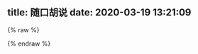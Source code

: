 title: 随口胡说
date: 2020-03-19 13:21:09
---


<script src="https://cdn.jsdelivr.net/npm/jquery@3.2.1/dist/jquery.min.js"></script>
<script>
    var appID="091PTJVtHs0SgCL7aYyiMffR-MdYXbMMI";
    var appKEY="P76xlgEUy82LoiAdw3b3Awce";
</script>

{% raw %}
<div id="artitalk_main"></div>
{% endraw %}
<script type="text/javascript" src="https://cdn.jsdelivr.net/npm/artitalk"></script>



<!--
# 原因：

Hexo作为静态博客 ~~唯一~~ 的问题就是不想静态博客那样快捷的发牢骚,如果作为博文又搞得博客像怨妇篇一样,所以干脆新建了这个文档.
<details>
<summary> -2020</summary>
 
 <details>
<summary> --奇妙的七月</summary>

#### ---2日
 
泪目了，破解Xuehai平板被抓了，哭了哭了 ![](https://img.cyfan.top/pic/moji/stick_60.png) 
 
</details>
 
<details>
<summary> --<span class="heimu">蕉</span>焦灼的六月</summary>

### ---29日

眼睛瞎了看不见？~~意大利炮轰眼睛！~~

额咳咳，那么你可以看到，在最近的一篇文章里，图片被压缩的惨不忍睹。

然而这有必要，因为自从我把一张5MB的图片有损压缩80%后，正常看上去几乎不便，大小只有50kb。

不过呢,正常情况下以后不会压那么狠了，正常图片压缩成原来的60%，头图压缩成80%，这样既节省空间也方便加载。

之所以不用webp,是因为我用的LazyLoad与webp不兼容;嗯.

GoogleAdsense通过了【我的天哪，提交了将近4个月才过审】，不过放心，我也很厌烦那种一大堆广告铺天盖地的，我的广告只有一个，蜗居在评论框下面，并且采用懒加载，完全不会拖慢加载速度。

Google分析报告指出js拖速度导致字体显示慢。 `font-disply` 据说不错,就剩下一天了,明天就去学校了,今天把这个解决.

CloudFlare的 `Rocket-Loader` 可以优化js,但是链接不是本站 `/cdn-cgi` ,而是 `ajax.cloudflare.com` ,这让我直接打消这个念头 


### ---28日

有必要对图片进行压缩了。

刚才试了一下PicGo中的 `picgo-plugin-sharp` 效果十分显著，一张4MB的jpg图片压成Webp之后就只有300kb，而且图片质量几乎不变。

Google分析也很明确指出了,图片太大是得分低的最主要原因：

![](https://img.cyfan.top/pic/postpic/20200628101723.JPG)

~~好在PicGo有这样一插件，以牺牲不到2s的CPU时间换来访客的舒适度还是很划算的。~~

然而比较恼火，ios的Safari中如果有懒加载，webp就会加载不出来，而jpg可以，这就很人类疑惑行为。最终采用了tinyjpg和Caesium压缩。

### ---27日

中考考完了<img src="https://img.cyfan.top/pic/moji/%E9%95%BF%E8%8D%89.png">，忙里偷闲对网站做了很多小更改，比较大的如

- 修改IPFS快速上传与镜像二合一
- 建立CDN介绍页面
- 通过CloudFlareCDNAPI几乎无耗时获取用户侧信息
- 将博客部署成 `travis-ci` ，实现在线更新博客<span class="heimu">省得在学校无法更新博客</span>.[然而比较令人难堪的是，博客nodejs拓展特别多，git上传了将近一个小时，不过接下来更新博客就不用那么麻烦了]<img src="https://travis-ci.com/ChenYFan/blog.svg?branch=master">【以及CloudFlare缓存更新速度有点难堪】

过几天在扯吧，现在回去潜水了<img src="https://img.cyfan.top/pic/moji/huaji.gif">

其实也是方便了我在手机端进行修改，额，不过手机端打字确实不是很舒服，还是电脑为主力。

</details>
<details>
<summary> --痛苦的五月</summary>

#### ---23日

~~WTM~~，GoogleDrive如果用GDindex，正常下载大文件或视频也就算了，下载一个2MB的文件居然要杀毒！神奇算法居然一次杀毒要10秒！！！更令人666的是，大文件不杀毒，小文件杀的的飞起！没杀完直接给404？！？！
最让我无语的是，这个功能取消不了...<img src="https://img.cyfan.top/pic/moji/lh.jpg">
这就导致在16-23日间博客图片迟迟打不开的原因
Workers更是在后台爆异常，严重拖慢了速度。
<img src="https://img.cyfan.top/pic/post/pasted-205.png" height=45% width=45%>
简称：脑阔疼。

目前所有图片已迁移至OneDrive，自己下载速度大概有500kb/s，用的是ODM搭建与Tencent的SCF，好像OneDrive也就5GB，要求不大，能拿来图床就行了，反正视频照样走GDrive。

因为获取到后就直接走302跳转到微软直链下载，效率是差了点，不过比走GDrive（20s）或Github（12s），平均下来只要6s就够了，小图片秒开，况且OneDrive可以映射在Windows里成为一个硬盘，正常做图床还方便修改，足够了。

SCF的收费相当良心，前面免费额度估计是用不完的，反正我又不是拿来做网盘，就是个图床，能走40万GBs100万次，对于我这个小博主来说，基本不太可能，当然，各位大侠手下留情，我似乎没招惹什么人吧。
<img src="https://img.cyfan.top/pic/post/pasted-205.jpg" height=45% width=45%>

换图床的好处就是大大减少了走Githubpages流量，因为我整个博客不带图片只有15MB，可以算作轻巧了。

不过脑子一抽把SCF选到硅谷去了，欸欸欸，下次有空再换到东京香港吧，下周期中考试过了先。



#### ---16日

一个月下来，感觉和池里头那几头大王八一样，整天划水摸鱼。
啊啊啊啊啊啊，29号期中考试啊啊啊啊，我摸鱼的日子又要到头了么？
还有因为疫情原因，我的创新班暑假就放一星期！！！啊啊啊啊啊啊哭了哭了，感觉我要无限拖更了呜呜呜。
我要死了呜呜呜呜呜。
趁死之前把图床换到GoogleDrive直链网盘上，省得走Github和CloudFlare速度太慢了，还浪费Github空间，以下是截图：
替换图床前：
<img src="https://img.cyfan.top/pic/post/pasted-196.jpg" height=45% width=45%>
<img src="https://img.cyfan.top/pic/post/pasted-197.jpg" height=45% width=45%>
<img src="https://img.cyfan.top/pic/post/pasted-198.jpg" height=45% width=45%>
<img src="https://img.cyfan.top/pic/post/pasted-199.jpg" height=45% width=45%>
替换图床后：
<img src="https://img.cyfan.top/pic/post/pasted-200.jpg" height=45% width=45%>
<img src="https://img.cyfan.top/pic/post/pasted-201.jpg" height=45% width=45%>
<img src="https://img.cyfan.top/pic/post/pasted-202.jpg" height=45% width=45%>
<img src="https://img.cyfan.top/pic/post/pasted-203.jpg" height=45% width=45%>
 
我地妈呀，我居然有这么多图片！！！
<img src="https://img.cyfan.top/pic/post/pasted-204.jpg" height=45% width=45%>
幸好早点迁移过来了，(*≧︶≦))(￣▽￣* )ゞ
以后上传走Workers，至少不要走Github就行。


#### ---1日

累累累累，高中生活丰富多彩，五一长假日日忙碌。
求是楼[1]，求是楼，一跃解千愁，问君能有几多愁，恰似一江春水向东流。

[1]求是楼:温中最高的建筑,17层+一天线,目测高度将近100m.
</details>
<details>
<summary> --愚人的四月</summary>

#### ---11日


<img src="https://img.cyfan.top/pic/post/pasted-194.png" height=45% width=45%>

这下连个<kbd>忽略警告，继续访问</kbd>也没有了（つ﹏⊂）


#### ---2日

脑子好多了，就不鸽了，继续<span class="heimu">瞎几把</span>乱扯.

#### ---1日

生病了，不是新冠，就是作死外出淋了雨，感冒了，不咳嗽，有一点点发烧（37.7°C），头痛【一走路就感觉脑壳要裂开了】，手臂疼，手脚冰凉【别说我有没有肺炎，我现在咳都不咳，一咳就脑壳疼】，老是出冷汗，身体不适，博客暂停3天。

今天是愚人节，但我真的没心情和大家开玩笑，谢谢大家体谅。停更期间依旧会回复和添加友链，只不过时间没这么快了，谢谢大家体谅。
</details>
<details>
<summary> --中二的三月</summary>

#### ---23日
<details>
<summary> 塔拉里的故事（源自wikipedia特色词条）</summary>
出生	约1772年

逝世	1798年（约26岁）

职业	军人、街头艺人

塔拉里（法语：Tarrare或Tarare，约1772年－1798年）是位法国军人和艺人，以异乎寻常的饮食习惯闻名。他总是饥肠辘辘，能够吃下海量的肉类。由于父母实在供养不起，所以他十几岁时就离开了家。他与一帮小偷和妓女走遍法国，以招摇撞骗为生。他能吞下软木塞、石头、活的动物，以及满满一篮苹果。凭着这样的“技艺”，塔拉里到达巴黎，成为街头艺人。

第一次反法同盟建立后，塔拉里加入法国革命军。由于军粮无法满足胃口，他会吃掉排水沟甚至垃圾堆中能够找到的任何食物，但即便如此，他的情况还是随饥饿恶化。精疲力尽之下，塔拉里住进医院，工作人员开展一系列医学实验来研究他的食量。在此期间，他一顿就能吃掉15人量的食物，还吃掉了活猫、活蛇、活蜥蜴和小狗，甚至根本没嚼一口就吞掉一条鳗鱼。虽然食量惊人，但塔拉里的体型正常，而且除精神萎靡外也没有表现出任何精神类疾病迹象。

亚历山大·德·博阿尔内将军打算充分利用塔拉里的“才能”充当法国军队信使，先让他吞下文件，穿过敌军战线到达安全地点后再把文件从粪便中拉出来。不幸的是，塔拉里不会说德语，首次上路就被普鲁士军队所擒，受尽折磨后才回到法国军队。

经历这次教训后，塔拉里决定采取任何手段纠正自己的食欲问题，先后服用鸦片酊、烟丸、葡萄醋和水煮蛋。但这些治疗都以失败告终。医生无法让他控制饮食，饥饿的塔拉里会设法溜出医院，在水沟、垃圾堆以及屠夫的商店外搜寻下水，甚至意图喝下医院中其他病人的血，或是吃掉太平间的尸体。院方怀疑他吃掉了一个孩子，因此将塔拉里赶了出去。四年后，他出现在凡尔赛镇，患上严重的肺结核，之后又患上严重腹泻，于不久后去世。

# 童年和早期经历
1772年前后，塔拉里生于法国里昂附近的乡间[1][2][注 1]，具体出生日期已无从考证，甚至连“塔拉里”到底是其真名还是绰号都已无法确定[3]。

塔拉里从小胃口惊人，十几岁时，他已经能够在一天里吃掉四分之一头牛，重量几乎和他本人一样[4][5]。父母实在供养不起，只能把他赶出家门[1][6]。此后几年里，他跟随一帮窃贼和妓女走遍全国[7]，通过乞讨和偷窃获取食物[1]，之后成为职业骗子，在法国各地招摇撞骗为生[6][8]。塔拉里吃瓶塞、石头和活动物的举动吸引他人驻足观看，他还一个接一个大口吞掉整篮苹果[1][6]。他吃起食物来狼吞虎咽，特别喜欢吃蛇肉[2][8]。

1788年，塔拉里来到巴黎，成为街头艺人[6]。这段时间他的事业总体还算成功，但也有一次因表演过程中出现问题患上严重的肠梗阻[6]。围观的众人将他抬到医院，接受强力泻药治疗[6]。完全康复后，塔拉里提议现场表演，自称能吃掉医生的怀表和表链，吉罗（M. Giraud）医生对此不为所动，并警告塔拉里，如果真吃掉这些东西，自己就会把他剖开取回[6][8]。

# 外貌和行为
虽然食量异常之大，但塔拉里身型苗条、体重适中[9]。17岁时，他的体重只有45公斤[1][5]。据称，他有一头异常柔软的金发，嘴巴特别宽，一口牙齿严重变色[9]，几乎都看不出来哪里是嘴唇[10][11]。如果没有吃东西，他的皮肤会非常松弛，甚至可以把腹部的皮肤在腰部卷起来[9][10]。吃饱后，他的腹部会胀大得“像个巨大的气球”[6]。他脸颊的皮肤也很松弛，皱巴巴地挂在脸上，他可以在嘴里放进苹果或12个鸡蛋，这时脸上的皮肤才会完全伸展开来[11][12]。他的体温总是很高，大汗淋漓，而且一直散发出狐臭[9][11]，根据记载，塔拉里的狐臭非常严重，他人只要走到20步以内就无法忍受[11]。同时这种体臭还会在他进食后加剧[10][11]，他的眼睛和脸颊会布满血丝[9]，别人还能看到他身上散发出蒸汽[11]。他还会变得昏昏欲睡，睡觉期间会大声打嗝，下巴还有吞咽动作[11]。他还患有慢性腹泻，据称排便“臭到超乎所有人的想象”[11]。虽大量摄入食物，但塔拉里并不会经常呕吐，体重也没有显著增长[13]。在他人眼里，塔拉里除食量惊人外没有明显的精神疾病或异常行为迹象[13]，只不过精神上较为萎靡不振而已[11][14]。

造成塔拉里食量如此之大的原因尚不清楚。虽然这一时期也存在其他类似行为的记录，但没有任何一起记录下来的现代多食症案例像他这样极端，而且除塔拉里外，也没有任何同时期病人死后有过验尸[15]。甲状腺功能亢进症可能诱发极大的食欲和体重快速下降，有专家推测，塔拉里的症状可能是因杏仁核或腹内侧核受损而导致，已知动物在伤及杏仁核或腹内侧核时会引发多食症[16]。

# 军旅生涯
第一次反法同盟建立后，塔拉里加入法国革命军[4][6]。不幸的是，军粮也无法满足他的胃口[6]。他会和战友一起外出执行任务，获得他人的口粮为回报，并在垃圾堆里寻找残羹剩饭[5]，但还是吃不饱[1]。精疲力尽的他被送进上莱茵省苏茨-上莱茵的部队医院[1]。虽然一人独得四人份口粮，但塔拉里还是饿得慌[8]，水槽或垃圾箱中的食物残渣他都不会放过[6]，还会吃掉其他病人吃剩的食物[1]，甚至潜入药剂师的房间偷吃膏药[1]。军医无法理解他何以会有如此之大的胃口，军队命令塔拉里留在部队医院，接受第九轻骑兵团外科医生考维尔（Dr. Courville[注 2]）、乔治·迪迪埃（George Didier），以及医院外科主任佩尔西男爵（Baron Percy）设计的生理学实验。[6]

“在他面前，猫和狗都落荒而逃，仿佛都意识到了他在准备要让它们迎接怎样的命运。”[9]

# 佩尔西男爵
考维尔和佩尔西决定检验塔拉里到底能吃掉多少食物。他们安排医院大门旁准备15名劳工分量的膳食，通常来说医院工作人员不会让塔拉里走到食物跟前，但这次考维尔允许病人不受他人干扰地走到台前[6]。塔拉里吃掉了整整两个大肉饼，几盘油脂和盐，还喝掉了15.14升牛奶，然后马上就倒头大睡[2][17]。考维尔发现，塔拉里的腹部膨胀起来并且绷紧，就像个大气球[6][17]。另一次测试是在他面前放了只活猫。塔拉里用牙齿撕开猫的腹部，先是喝掉血液，然后把除骨头外的整只猫都吃了下去，再把皮毛和皮肤呕吐出来[2][8]。此后，医院工作人员尝试过多种动物，如蛇、蜥蜴和小狗等，全被他吞下肚[9]，他还曾用牙齿咬碎鳗鱼的头，然后整条吞下肚[2]。

# 军队信使
在医院里当了几个月实验品后，军方打算让塔拉里继续服役[9]。考维尔医生非常希望能继续研究病人的饮食习性和消化系统，他向亚历山大·德·博阿尔内将军（General Alexandre de Beauharnais）建议，让塔拉里的“才干”为军队所用[9]。他先将文件放入木盒，让塔拉里吞下木盒，两天后，木盒出现在粪便中，里面的文件依然清晰可读[9][17]。考维尔于是向将军建议，让塔拉里充当军队信使，因为他可以“携带”文件通过敌区，即便搜身也无法发现[9]。

博阿尔内将军召集莱茵河集团军的各级指挥官，共同验证塔拉里的“工作能力”[9]。塔拉里成功吞下盒子，并获得一独轮车的公牛内脏作为奖励[2]，他马上就在一堆将军面前把这14公斤生牛肺和牛肝全吃掉了[9][18]。

经过这次成功的展示，塔拉里正式成为莱茵河集团军的间谍。博阿尔内将军对塔拉里用身体携带信件的能力深信不疑，但也担心其精神状态能否担此大任，所以一开始并不愿将重要军事文件交给他。[19]塔拉里的第一项任务是前去诺伊施塔特附近，给一位遭普鲁士人囚禁的法国上校捎信[9]。军方告诉塔拉里，他肚里文件的军事意义极大，但那实际上不过是博阿尔内将军写的便条，要求上校确认是否收到文件，如果收到，那么就把任何有关普鲁士军队动向的信息再传回来[19]。

塔拉里假扮成德国农民，借夜色掩护穿过普鲁士战线[19]。但由于他不会说德语[10]，因此当地居民很快就对他留上了神，还上报了普鲁士军方，塔拉里于是在兰道郊外被擒。普鲁士军人对他搜身检查，但没有发现任何疑点，面对敌人鞭打，塔拉里忠于使命、坚不吐实。[19]他被带到当地普鲁士军队指挥官佐格里将军（General Zoegli）面前，但仍然拒绝交待，因此入狱[19]。经过24小时的关押，塔拉里让步了，向敌人交待了传递信息的计策[19]。他被锁进茅房，木盒在被他吞下30小时后终于重见天日[17][19]。由于塔拉里先前声称自己带有至关重要的军事情报，因此佐格里将军在看到博阿尔内将军的“情报”后怒发冲冠，下令将塔拉里送上绞架，并且绞索都已经套到犯人脖子上[19][注 3]。但就在最后一刻，佐格里心软了，塔拉里被带离绞架后又经受了一顿痛打，然后在法军战线附近获释[19]。

# 治疗
间谍生涯出师不利之下，塔拉里开始竭尽全力避服兵役。他回到医院，向佩尔西表示愿接受任何治疗方案。[19]佩尔西先给病人试服鸦片酊，然后是葡萄醋和烟丸，但都无济于事[17][19]。接下来佩尔西又给塔拉里吃下大量水煮蛋，但这同样无法压制病人的食欲[20]。医生想方设法让塔拉里控制饮食，但都徒劳无功，他会设法溜出医院，在屠夫的店铺外搜寻下水，与流浪狗争抢排水沟、小巷和垃圾堆里的腐肉[2][17][20]。医院工作人员先后多次抓到他吸食正在放血病人的血液，还打算吃掉太平间的尸体[2][17]。其他医生认为塔拉里患有精神疾病，因此向佩尔西施压，要求将病人转送疯人院，但佩尔西仍然打算继续实验，所以塔拉里也继续留在部队医院[20]。

经过一段时日，有位14个月大的孩童失踪，院方立即怀疑到塔拉里的头上。这一次，佩尔西没有（或者也是无法）替病人辩护，医院工作人员将塔拉里赶了出去，他再也没有回来。[17][20]

# 逝世
4年后（1798年），凡尔赛镇一家医院有位名叫泰西（M. Tessier）的医生与佩尔西取得联络，称院中有位病人希望能见佩尔西一面。这个病人正是已经卧病在床、身体虚弱的塔拉里。[20]塔拉里告诉佩尔西，自己曾于两年前吞下一只金叉，相信正是因为这只金叉留在体内导致他现在如此虚弱，希望佩尔西能想办法把金叉弄出去。但佩尔西发现，病人实际上患有晚期肺结核。[20]一个月后，塔拉里开始持续不断地腹泻，并在不久后去世[20]。

尸体很快腐烂，医院的医生拒绝解剖[20]。但泰西却希望通过检查病人体内找到病因，而且他也好奇，那支金叉是不是真的留在塔拉里体内[20]。经过验尸，医生发现塔拉里的食道异常之宽，而且医生只需打开病人的下巴就能从宽阔的通道一直看到胃里[21]。医生还发现塔拉里的尸体里到处都有脓[17]，肝脏和胆囊都异常之大[17]，胃非常庞大，但到处都是溃疡[10]，胃占据了腹腔的大部分空间[17][20]。

但是，泰西一直都没能找到那只金叉[22]。
</details>


#### ---22日

试了一下本地打开博客和网上打开博客时间居然差不多...

F12看了一下博客，5秒加载时间一半是不蒜子的功劳...

.不蒜子最近似乎有点不稳定，欸,暂时移除它吧,有空看看cnzz行不行..

多bb一句：移除后基本秒开了，CloudFlare确实NB！

#### ---21日

换了个主题，啥功能都集成了，渲染速度提升了，强烈推荐fluid！

---


<img src="https://img.cyfan.top/pic/post/pasted-81.png" width="75%" height="75%">

不好意思，谷歌，我有点无法理解你的思维。


#### ---20日

主题更换完成，修改小记：Gitalk、Google统计、lazyload

---

华丽丽的分割线

---

对不起，我又换成fluid了<img src="https://img.cyfan.top/pic/moji/huaji.png">，而且意外的发现这可以随便加表情<img src="https://img.cyfan.top/pic/moji/huaji.png"><img src="https://img.cyfan.top/pic/moji/zhuaji.png"><img src="https://img.cyfan.top/pic/moji/yhuaji.png">

---

After a few hundred years, GitHub will become the world's largest digital cemetery, and most of the users have passed away. However, their homepages, projects and commit history describe what they did during their lifetime.
几百年后，GitHub将成为世界上最大的数字公墓，大部分用户已经去世。然而，他们的主页、项目和提交历史描述了他们一生中所做的事情。


#### ---19日

同学们啊，博客刚开始用千万不要用NexT了啊，现在出坑还来的及啊。

NexT专属内建标签在其它主题是不兼容的，不兼容的！这意味着一旦入坑换主题就很麻烦了啊！！！！

今天下午本来是想跳槽到 `diaspora` ，结果因为不兼容 `note class_name` 导致无法使用。

血亏啊啊啊啊啊啊啊w(&Д&)w

</details>

</details>
-->
